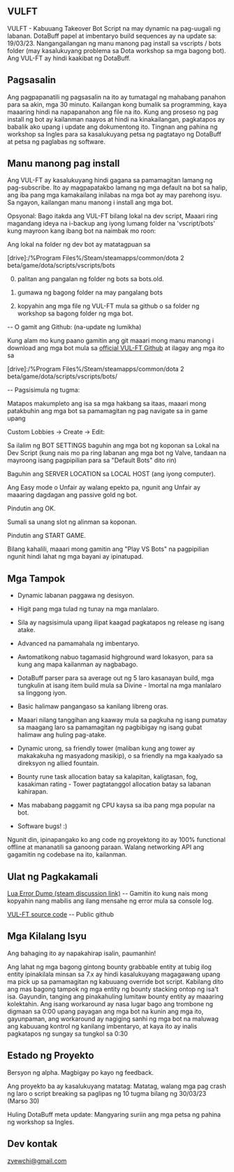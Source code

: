 ## VULFT


VULFT - Kabuuang Takeover Bot Script na may dynamic na pag-uugali ng labanan. DotaBuff papel at imbentaryo build sequences ay na update sa: 19/03/23. Nangangailangan ng manu manong pag install sa vscripts / bots folder (may kasalukuyang problema sa Dota workshop sa mga bagong bot). Ang VUL-FT ay hindi kaakibat ng DotaBuff.



##  Pagsasalin 

Ang pagpapanatili ng pagsasalin na ito ay tumatagal ng mahabang panahon para sa akin, mga 30 minuto. Kailangan kong bumalik sa programming, kaya maaaring hindi na napapanahon ang file na ito. Kung ang proseso ng pag install ng bot ay kailanman naayos at hindi na kinakailangan, pagkatapos ay babalik ako upang i update ang dokumentong ito. Tingnan ang pahina ng workshop sa Ingles para sa kasalukuyang petsa ng pagtatayo ng DotaBuff at petsa ng paglabas ng software.



##  Manu manong pag install 

Ang VUL-FT ay kasalukuyang hindi gagana sa pamamagitan lamang ng pag-subscribe. Ito ay magpapatakbo lamang ng mga default na bot sa halip, ang iba pang mga kamakailang inilabas na mga bot ay may parehong isyu. Sa ngayon, kailangan manu manong i install ang mga bot.



Opsyonal: Bago itakda ang VUL-FT bilang lokal na dev script, Maaari ring magandang ideya na i-backup ang iyong lumang folder na 'vscript/bots' kung mayroon kang ibang bot na naimbak mo roon:

Ang lokal na folder ng dev bot ay matatagpuan sa

[drive]:/%Program Files%/Steam/steamapps/common/dota 2 beta/game/dota/scripts/vscripts/bots

0) palitan ang pangalan ng folder ng bots sa bots.old.

1) gumawa ng bagong folder na may pangalang bots

2) kopyahin ang mga file ng VUL-FT mula sa github o sa folder ng workshop sa bagong folder ng mga bot.



-- O gamit ang Github: (na-update ng lumikha)

Kung alam mo kung paano gamitin ang git maaari mong manu manong i download ang mga bot mula sa [official VUL-FT Github](https://github.com/yewchi/vulft) at ilagay ang mga ito sa

[drive]:/%Program Files%/Steam/steamapps/common/dota 2 beta/game/dota/scripts/vscripts/bots/



-- Pagsisimula ng tugma:

Matapos makumpleto ang isa sa mga hakbang sa itaas, maaari mong patakbuhin ang mga bot sa pamamagitan ng pag navigate sa in game upang

Custom Lobbies -> Create -> Edit:

Sa ilalim ng BOT SETTINGS baguhin ang mga bot ng koponan sa Lokal na Dev Script (kung nais mo pa ring labanan ang mga bot ng Valve, tandaan na mayroong isang pagpipilian para sa "Default Bots" dito rin)

Baguhin ang SERVER LOCATION sa LOCAL HOST (ang iyong computer).

Ang Easy mode o Unfair ay walang epekto pa, ngunit ang Unfair ay maaaring dagdagan ang passive gold ng bot.

Pindutin ang OK.

Sumali sa unang slot ng alinman sa koponan.

Pindutin ang START GAME.



Bilang kahalili, maaari mong gamitin ang "Play VS Bots" na pagpipilian ngunit hindi lahat ng mga bayani ay ipinatupad.



## Mga Tampok

- Dynamic labanan paggawa ng desisyon.

- Higit pang mga tulad ng tunay na mga manlalaro.

- Sila ay nagsisimula upang ilipat kaagad pagkatapos ng release ng isang atake.

- Advanced na pamamahala ng imbentaryo.

- Awtomatikong nabuo tagamasid highground ward lokasyon, para sa kung ang mapa kailanman ay nagbabago.

- DotaBuff parser para sa average out ng 5 laro kasanayan build, mga tungkulin at isang item build mula sa Divine - Imortal na mga manlalaro sa linggong iyon.

- Basic halimaw pangangaso sa kanilang libreng oras.

- Maaari nilang tanggihan ang kaaway mula sa pagkuha ng isang pumatay sa maagang laro sa pamamagitan ng pagbibigay ng isang gubat halimaw ang huling pag-atake.

- Dynamic urong, sa friendly tower (maliban kung ang tower ay makakakuha ng masyadong masikip), o sa friendly na mga kaalyado sa direksyon ng allied fountain.

- Bounty rune task allocation batay sa kalapitan, kaligtasan, fog, kasakiman rating - Tower pagtatanggol allocation batay sa labanan kahirapan.

- Mas mababang paggamit ng CPU kaysa sa iba pang mga popular na bot.

- Software bugs! :)



Ngunit din, ipinapangako ko ang code ng proyektong ito ay 100% functional offline at mananatili sa ganoong paraan. Walang networking API ang gagamitin ng codebase na ito, kailanman.



## Ulat ng Pagkakamali

[ Lua Error Dump (steam discussion link)](https://steamcommunity.com/workshop/filedetails/discussion/2872725543/3648503910213521285/) -- Gamitin ito kung nais mong kopyahin nang mabilis ang ilang mensahe ng error mula sa console log.

[ VUL-FT source code](https://github.com/Yewchi/vulft) -- Public github



## Mga Kilalang Isyu

Ang bahaging ito ay napakahirap isalin, paumanhin!



Ang lahat ng mga bagong gintong bounty grabbable entity at tubig ilog entity ipinakilala minsan sa 7.x ay hindi kasalukuyang magagawang upang ma pick up sa pamamagitan ng kabuuang override bot script. Kabilang dito ang mas bagong tampok ng mga entity ng bounty stacking ontop ng isa't isa. Gayundin, tanging ang pinakahuling lumitaw bounty entity ay maaaring kolektahin. Ang isang workaround ay nasa lugar bago ang trombone ng digmaan sa 0:00 upang payagan ang mga bot na kunin ang mga ito, gayunpaman, ang workaround ay nagiging sanhi ng mga bot na maluwag ang kabuuang kontrol ng kanilang imbentaryo, at kaya ito ay inalis pagkatapos ng sungay sa tungkol sa 0:30



## Estado ng Proyekto

Bersyon ng alpha. Magbigay po kayo ng feedback.

Ang proyekto ba ay kasalukuyang matatag: Matatag, walang mga pag crash ng laro o script breaking sa paglipas ng 10 tugma bilang ng 30/03/23 (Marso 30)

Huling DotaBuff meta update: Mangyaring suriin ang mga petsa ng pahina ng workshop sa Ingles.



## Dev kontak

zyewchi@gmail.com

